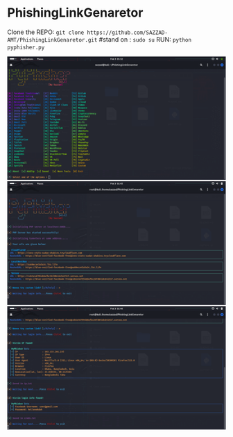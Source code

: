 # PhishingLinkGenaretor

Clone the REPO: `git clone https://github.com/SAZZAD-AMT/PhishingLinkGenaretor.git`
#stand on : `sudo su`
RUN: `python pyphisher.py`

<div align="center">
  <img src="img/1.png" >
  <img src="img/2.png" >
  <img src="img/3.png" >
  
</div>
